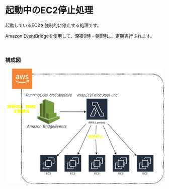 # 起動中のEC2停止処理

起動しているEC2を強制的に停止する処理です。  

Amazon EventBridgeを使用して、深夜0時・朝8時に、定期実行されます。

<br>

### 構成図

![構造](./assets/img/structrue.png)



